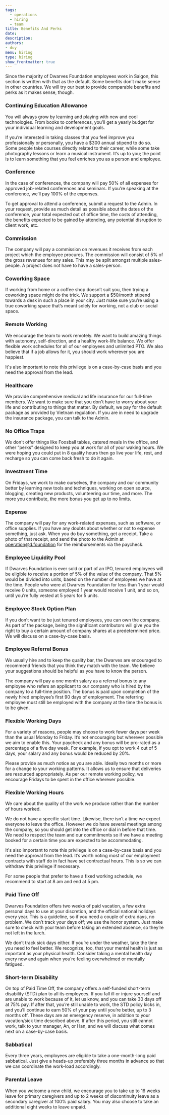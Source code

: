 ```yaml
---
tags:
  - operations
  - hiring
  - team
title: Benefits And Perks
date: 
description: 
authors: 
- duy
menu: hiring
type: hiring
show_frontmatter: true
---
```


Since the majority of Dwarves Foundation employees work in Saigon, this section is written with that as the default. Some benefits don’t make sense in other countries. We will try our best to provide comparable benefits and perks as it makes sense, though.

### Continuing Education Allowance
You will always grow by learning and playing with new and cool technologies. From books to conferences, you’ll get a yearly budget for your individual learning and development goals. 

If you’re interested in taking classes that you feel improve you professionally or personally, you have a $300 annual stipend to do so. Some people take courses directly related to their career, while some take photography lessons or learn a musical instrument. It’s up to you; the point is to learn something that you feel enriches you as a person and employee.

### Conference
In the case of conferences, the company will pay 50% of all expenses for approved job-related conferences and seminars. If you’re speaking at the conference, we’ll pay 100% of the expenses.

To get approval to attend a conference, submit a request to the Admin. In your request, provide as much detail as possible about the dates of the conference, your total expected out of office time, the costs of attending, the benefits expected to be gained by attending, any potential disruption to client work, etc.

### Commission
The company will pay a commission on revenues it receives from each project which the employee procures. The commission will consist of 5% of the gross revenues for any sales. This may be split amongst multiple sales-people. A project does not have to have a sales-person.

### Coworking Space
If working from home or a coffee shop doesn’t suit you, then trying a coworking space might do the trick. We support a $50/month stipend towards a desk in such a place in your city. Just make sure you’re using a true coworking space that’s meant solely for working, not a club or social space.

### Remote Working
We encourage the team to work remotely. We want to build amazing things with autonomy, self-direction, and a healthy work-life balance. We offer flexible work schedules for all of our employees and unlimited PTO. We also believe that if a job allows for it, you should work wherever you are happiest. 

It's also important to note this privilege is on a case-by-case basis and you need the approval from the lead.

### Healthcare
We provide comprehensive medical and life insurance for our full-time members. We want to make sure that you don't have to worry about your life and contributing to things that matter. By default, we pay for the default package as provided by Vietnam regulation. If you are in need to upgrade the insurance package, you can talk to the Admin.

### No Office Traps
We don't offer things like Foosball tables, catered meals in the office, and other “perks” designed to keep you at work for all of your waking hours. We were hoping you could put in 8 quality hours then go live your life, rest, and recharge so you can come back fresh to do it again.

### Investment Time
On Fridays, we work to make ourselves, the company and our community better by learning new tools and techniques, working on open source, blogging, creating new products, volunteering our time, and more.
The more you contribute, the more bonus you get up to no limits.

### Expense
The company will pay for any work-related expenses, such as software, or office supplies. If you have any doubts about whether or not to expense something, just ask. When you do buy something, get a receipt. Take a photo of that receipt, and send the photo to the Admin at operation@d.foundation for the reimbursements via the paycheck.

### Employee Liquidity Pool
If Dwarves Foundation is ever sold or part of an IPO, tenured employees will be eligible to receive a portion of 5% of the value of the company. That 5% would be divided into units, based on the number of employees we have at the time. People who were at Dwarves Foundation for less than 1 year would receive 0 units, someone employed 1 year would receive 1 unit, and so on, until you’re fully vested at 5 years for 5 units.

### Employee Stock Option Plan
If you don’t want to be just tenured employees, you can own the company. As part of the package, being the significant contributors will give you the right to buy a certain amount of company shares at a predetermined price. We will discuss on a case-by-case basis.

### Employee Referral Bonus
We usually hire and to keep the quality bar, the Dwarves are encouraged to recommend friends that you think they match with the team. We believe your suggestions should be helpful as you have to know the person.

The company will pay a one month salary as a referral bonus to any employee who refers an applicant to our company who is hired by the company to a full-time position. The bonus is paid upon completion of the newly hired employee’s first 90 days of employment. The referring employee must still be employed with the company at the time the bonus is to be given.

### Flexible Working Days
For a variety of reasons, people may choose to work fewer days per week than the usual Monday to Friday. It’s not encouraging but wherever possible we aim to enable this. Your paycheck and any bonus will be pro-rated as a percentage of a five day week. For example, if you opt to work 4 out of 5 days, your salary and any bonus would be reduced by 20%. 

Please provide as much notice as you are able. Ideally two months or more for a change to your working patterns. It allows us to ensure that deliveries are resourced appropriately. As per our remote working policy, we encourage Fridays to be spent in the office wherever possible.

### Flexible Working Hours
We care about the quality of the work we produce rather than the number of hours worked. 

We do not have a specific start time. Likewise, there isn’t a time we expect everyone to leave the office. However we do have several meetings among the company, so you should get into the office or dial in before that time. We need to respect the team and our commitments so if we have a meeting booked for a certain time you are expected to be accommodating. 

It's also important to note this privilege is on a case-by-case basis and you need the approval from the lead. It’s worth noting most of our employment contracts with staff do in fact have set contractual hours. This is so we can withdraw this privilege if necessary.

For some people that prefer to have a fixed working schedule, we recommend to start at 8 am and end at 5 pm.

### Paid Time Off
Dwarves Foundation offers two weeks of paid vacation, a few extra personal days to use at your discretion, and the official national holidays every year. This is a guideline, so if you need a couple of extra days, no problem. We don’t track your days off; we use the honor system. Just make sure to check with your team before taking an extended absence, so they’re not left in the lurch.

We don’t track sick days either. If you’re under the weather, take the time you need to feel better. We recognize, too, that your mental health is just as important as your physical health. Consider taking a mental health day every now and again when you’re feeling overwhelmed or mentally fatigued.

### Short-term Disability
On top of Paid Time Off, the company offers a self-funded short-term disability (STD) plan to all its employees. If you fall ill or injure yourself and are unable to work because of it, let us know, and you can take 30 days off at 75% pay. If after that, you’re still unable to work, the STD policy kicks in, and you’ll continue to earn 50% of your pay until you’re better, up to 3 months off. These days are an emergency reserve, in addition to your vacation/sick time described above. If after this period, you still cannot work, talk to your manager, An, or Han, and we will discuss what comes next on a case-by-case basis.

### Sabbatical
Every three years, employees are eligible to take a one-month-long paid sabbatical. Just give a heads-up preferably three months in advance so that we can coordinate the work-load accordingly.

### Parental Leave
When you welcome a new child, we encourage you to take up to 16 weeks leave for primary caregivers and up to 2 weeks of discontinuity leave as a secondary caregiver at 100% paid salary. You may also choose to take an additional eight weeks to leave unpaid.
